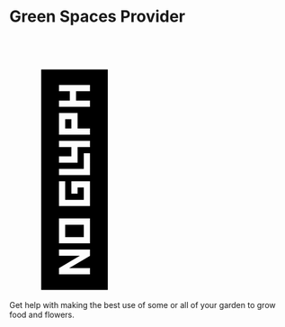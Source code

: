 # Green Spaces Provider

<svg viewBox="0 0 20 18"  class="logo-image">
    <title>House with garden emoji</title>
    <text x="0" y="15">🏡</text>
</svg>

Get help with making the best use of some or all of your garden to grow food and flowers.
